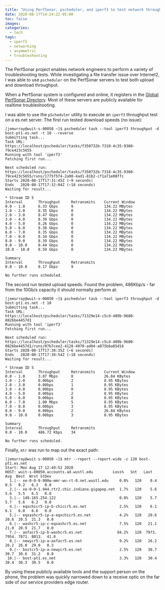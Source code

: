 ```yaml
---
title: "Using PerfSonar, pscheduler, and iperf3 to test network throughput problems"
date: 2020-08-17T14:24:22-05:00
toc: false
images:
categories:
  - tech
tags: 
  - iperf3
  - networking
  - asymmetric
  - troubleshooting
---
```


The PerfSonar project enables network engineers to perform a variety of troubleshooting tests.  While investigating a file transfer issue over Internet2, I was able to use `pscheduler` on the PerfSonar servers to test both upload and download throughput.

When a PerfSonar system is configured and online, it registers in the [Global PerfSonar Directory](http://stats.es.net/ServicesDirectory/).  Most of these servers are publicly available for realtime troubleshooting.

I was able to use the `pScheduler` utility to execute an `iperf3` throughput test on a es.net server.  The first run tested download speeds (no issue):

```
[jemurray@wuit-s-00050 ~]$ pscheduler task --tool iperf3 throughput -d bost-pt1.es.net -t 10 --reverse
Submitting task...
Task URL:
https://localhost/pscheduler/tasks/f350732b-7318-4c35-9360-79ce423c5655
Running with tool 'iperf3'
Fetching first run...

Next scheduled run:
https://localhost/pscheduler/tasks/f350732b-7318-4c35-9360-79ce423c5655/runs/1775f5f4-2a98-4ad1-81b2-cf1a71e08ffc
Starts 2020-08-17T17:31:45Z (~9 seconds)
Ends   2020-08-17T17:32:04Z (~18 seconds)
Waiting for result...

* Stream ID 5
Interval       Throughput     Retransmits    Current Window
0.0 - 1.0      6.33 Gbps      9              134.22 MBytes
1.0 - 2.0      8.35 Gbps      0              134.22 MBytes
2.0 - 3.0      8.47 Gbps      0              134.22 MBytes
3.0 - 4.0      8.39 Gbps      0              134.22 MBytes
4.0 - 5.0      8.26 Gbps      0              134.22 MBytes
5.0 - 6.0      8.38 Gbps      0              134.22 MBytes
6.0 - 7.0      8.35 Gbps      0              134.22 MBytes
7.0 - 8.0      8.34 Gbps      0              134.22 MBytes
8.0 - 9.0      8.39 Gbps      0              134.22 MBytes
9.0 - 10.0     8.44 Gbps      0              134.22 MBytes
10.0 - 10.0    8.59 Gbps      0              134.22 MBytes

Summary
Interval       Throughput     Retransmits
0.0 - 10.0     8.17 Gbps      9

No further runs scheduled.
```


The second run tested upload speeds.  Found the problem, 486Kbp/s - far from the 10Gb/s capacity it should normally perform at:

```
[jemurray@wuit-s-00050 ~]$ pscheduler task --tool iperf3 throughput -d bost-pt1.es.net -t 10
Submitting task...
Task URL:
https://localhost/pscheduler/tasks/71329e14-c5cd-489b-9600-0826be4457d1
Running with tool 'iperf3'
Fetching first run...

Next scheduled run:
https://localhost/pscheduler/tasks/71329e14-c5cd-489b-9600-0826be4457d1/runs/07b7cee2-4128-4970-ad04-a875b6a85d16
Starts 2020-08-17T17:30:35Z (~6 seconds)
Ends   2020-08-17T17:30:54Z (~18 seconds)
Waiting for result...

* Stream ID 5
Interval       Throughput     Retransmits    Current Window
0.0 - 1.0      3.87 Mbps      8              26.84 KBytes
1.0 - 2.0      0.00bps        2              8.95 KBytes
2.0 - 3.0      0.00bps        1              8.95 KBytes
3.0 - 4.0      0.00bps        0              8.95 KBytes
4.0 - 5.0      0.00bps        2              8.95 KBytes
5.0 - 6.0      0.00bps        8              8.95 KBytes
6.0 - 7.0      1.00 Mbps      5              8.95 KBytes
7.0 - 8.0      0.00bps        3              8.95 KBytes
8.0 - 9.0      0.00bps        2              26.84 KBytes
9.0 - 10.0     0.00bps        3              8.95 KBytes

Summary
Interval       Throughput     Retransmits
0.0 - 10.0     486.72 Kbps    34

No further runs scheduled.
```

Finally, `mtr` was run to map out the exact path:

```
[jemurray@wuit-s-00050 ~]$ mtr --report --report-wide -c 120 bost-pt1.es.net
Start: Mon Aug 17 12:49:52 2020
HOST: wuit-s-00050.accounts.ad.wustl.edu         Loss%   Snt   Last   Avg  Best  Wrst StDev
  1.|-- xe-0-0-8-900w-mmr-wu-rt-0.net.wustl.edu     0.0%   120    0.4   0.5   0.2   6.3   0.8
  2.|-- xe-0-0-1.944.rtr2.chic.indiana.gigapop.net  1.7%   120    5.6   5.6   5.5   6.5   0.0
  3.|-- 149.165.254.122                             0.8%   120    5.7   5.7   5.6   6.2   0.0
  4.|-- eqxchicr5-ip-b-chiccr5.es.net               2.5%   120    6.1   6.1   6.0   6.6   0.0
  5.|-- eqxashcr5-ip-a-eqxchicr5.es.net             4.2%   120   20.6  20.6  20.5  21.3   0.0
  6.|-- washcr5-ip-c-eqxashcr5.es.net               7.5%   120   21.1  21.0  20.9  21.7   0.0
  7.|-- aofacr5-ip-b-washcr5.es.net                84.2%   120  7973. 7954. 7871. 8013.  41.8
  8.|-- newycr5-ip-a-aofacr5.es.net                 9.2%   120   26.2  26.2  26.0  29.0   0.3
  9.|-- bostcr5-ip-a-newycr5.es.net                 2.5%   120   30.7  30.7  30.6  31.2   0.0
 10.|-- bost-pt1.es.net                             3.3%   120   30.4  30.4  30.3  30.5   0.0
```

By using these publicly available tools and the support person on the phone, the problem was quickly narrowed down to a receive optic on the far side of our service providers edge router.
